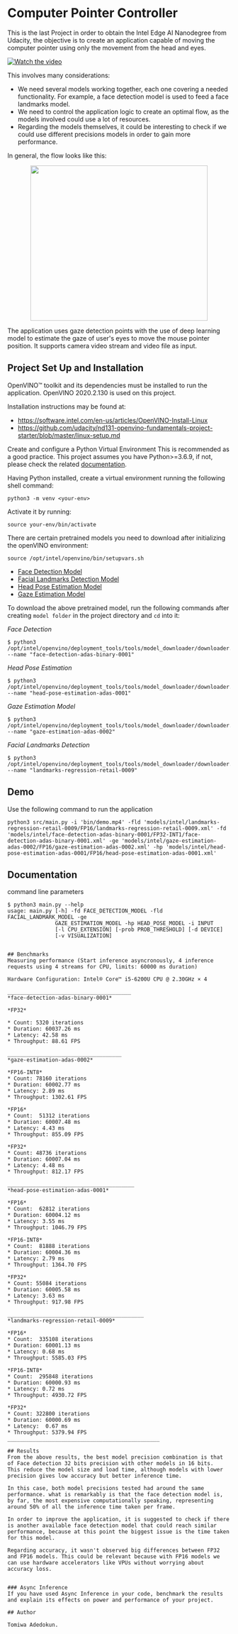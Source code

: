 # Computer Pointer Controller

This is the last Project in order to obtain the Intel Edge AI Nanodegree from Udacity, the objective is to create an application capable of moving the computer pointer using only the movement from the head and eyes.

[![Watch the video](https://img.youtube.com/vi/pDGPJJVS2jE&t/hqdefault.jpg)](https://www.youtube.com/watch?v=pDGPJJVS2jE&t)

 This involves many considerations:

* We need several models working together, each one covering a needed functionality. For example, a face detection model is used to feed a face landmarks model.
* We need to control the application logic to create an optimal flow, as the models involved could use a lot of resources.
* Regarding the models themselves, it could be interesting to check if we could use different precisions models in order to gain more performance.

In general, the flow looks like this:

<p align="center">
<img src="resources/pipeline.png" width=400px height=350px/>
</p>

The application uses gaze detection points with the use of deep learning model to estimate the gaze of user's eyes to move the mouse pointer position. It supports camera video stream and video file as input.


## Project Set Up and Installation
OpenVINO™ toolkit and its dependencies must be installed to run the application. OpenVINO 2020.2.130 is used on this project. 
 
 Installation instructions may be found at:
 * https://software.intel.com/en-us/articles/OpenVINO-Install-Linux 
 * https://github.com/udacity/nd131-openvino-fundamentals-project-starter/blob/master/linux-setup.md  

Create and configure a Python Virtual Environment
This is recommended as a good practice. This project assumes you have Python>=3.6.9, if not, please check the related [documentation](https://www.python.org/downloads/).

Having Python installed, create a virtual environment running the following shell command:

```
python3 -m venv <your-env>
```

Activate it by running:

```
source your-env/bin/activate
```

There are certain pretrained models you need to download after initializing the openVINO environment:

`source /opt/intel/openvino/bin/setupvars.sh`
-   [Face Detection Model](https://docs.openvinotoolkit.org/latest/_models_intel_face_detection_adas_binary_0001_description_face_detection_adas_binary_0001.html)
-   [Facial Landmarks Detection Model](https://docs.openvinotoolkit.org/latest/_models_intel_landmarks_regression_retail_0009_description_landmarks_regression_retail_0009.html)
-   [Head Pose Estimation Model](https://docs.openvinotoolkit.org/latest/_models_intel_head_pose_estimation_adas_0001_description_head_pose_estimation_adas_0001.html)
-   [Gaze Estimation Model](https://docs.openvinotoolkit.org/latest/_models_intel_gaze_estimation_adas_0002_description_gaze_estimation_adas_0002.html)

To download the above pretrained model, run the following commands after creating `model folder` in the project directory and `cd` into it:

*Face Detection*

```
$ python3 /opt/intel/openvino/deployment_tools/tools/model_downloader/downloader.py --name "face-detection-adas-binary-0001"
```

*Head Pose Estimation*

```
$ python3 /opt/intel/openvino/deployment_tools/tools/model_downloader/downloader.py --name "head-pose-estimation-adas-0001"
```

*Gaze Estimation Model*

```
$ python3 /opt/intel/openvino/deployment_tools/tools/model_downloader/downloader.py --name "gaze-estimation-adas-0002"
```

*Facial Landmarks Detection*

```
$ python3 /opt/intel/openvino/deployment_tools/tools/model_downloader/downloader.py --name "landmarks-regression-retail-0009"
```

## Demo
Use the following command to run the application

```
python3 src/main.py -i 'bin/demo.mp4' -fld 'models/intel/landmarks-regression-retail-0009/FP16/landmarks-regression-retail-0009.xml' -fd 'models/intel/face-detection-adas-binary-0001/FP32-INT1/face-detection-adas-binary-0001.xml' -ge 'models/intel/gaze-estimation-adas-0002/FP16/gaze-estimation-adas-0002.xml' -hp 'models/intel/head-pose-estimation-adas-0001/FP16/head-pose-estimation-adas-0001.xml' 
```

## Documentation

command line parameters
```
$ python3 main.py --help
usage: main.py [-h] -fd FACE_DETECTION_MODEL -fld FACIAL_LANDMARK_MODEL -ge
               GAZE_ESTIMATION_MODEL -hp HEAD_POSE_MODEL -i INPUT
               [-l CPU_EXTENSION] [-prob PROB_THRESHOLD] [-d DEVICE]
               [-v VISUALIZATION]


## Benchmarks
Measuring performance (Start inference asyncronously, 4 inference requests using 4 streams for CPU, limits: 60000 ms duration)

Hardware Configuration: Intel® Core™ i5-6200U CPU @ 2.30GHz × 4

_______________________________________
*face-detection-adas-binary-0001*

*FP32*

* Count: 5320 iterations
* Duration: 60037.26 ms
* Latency: 42.58 ms
* Throughput: 88.61 FPS

____________________________________
*gaze-estimation-adas-0002*

*FP16-INT8*
* Count: 78160 iterations
* Duration: 60002.77 ms
* Latency: 2.89 ms
* Throughput: 1302.61 FPS

*FP16*
* Count:  51312 iterations
* Duration: 60007.48 ms
* Latency: 4.43 ms
* Throughput: 855.09 FPS

*FP32*
* Count: 48736 iterations
* Duration: 60007.04 ms
* Latency: 4.48 ms
* Throughput: 812.17 FPS

________________________________________
*head-pose-estimation-adas-0001*

*FP16*
* Count:  62812 iterations
* Duration: 60004.12 ms
* Latency: 3.55 ms
* Throughput: 1046.79 FPS

*FP16-INT8*
* Count:  81888 iterations
* Duration: 60004.36 ms
* Latency: 2.79 ms
* Throughput: 1364.70 FPS

*FP32*
* Count: 55084 iterations
* Duration: 60005.58 ms
* Latency: 3.63 ms
* Throughput: 917.98 FPS

___________________________________________
*landmarks-regression-retail-0009*

*FP16*
* Count:  335108 iterations
* Duration: 60001.13 ms
* Latency: 0.68 ms
* Throughput: 5585.03 FPS

*FP16-INT8*
* Count:  295848 iterations
* Duration: 60000.93 ms
* Latency: 0.72 ms
* Throughput: 4930.72 FPS

*FP32*
* Count: 322800 iterations
* Duration: 60000.69 ms
* Latency:  0.67 ms
* Throughput: 5379.94 FPS
________________________________________________

## Results
From the above results, the best model precision combination is that of Face detection 32 bits precision with other models in 16 bits. 
This reduce the model size and load time, although models with lower precision gives low accuracy but better inference time.

In this case, both model precisions tested had around the same performance. what is remarkably is that the face detection model is, by far, the most expensive computationally speaking, representing around 50% of all the inference time taken per frame.

In order to improve the application, it is suggested to check if there is another available face detection model that could reach similar performance, because at this point the biggest issue is the time taken for this model.

Regarding accuracy, it wasn't observed big differences between FP32 and FP16 models. This could be relevant because with FP16 models we can use hardware accelerators like VPUs without worrying about accuracy loss.


### Async Inference
If you have used Async Inference in your code, benchmark the results and explain its effects on power and performance of your project.

## Author

Tomiwa Adedokun.